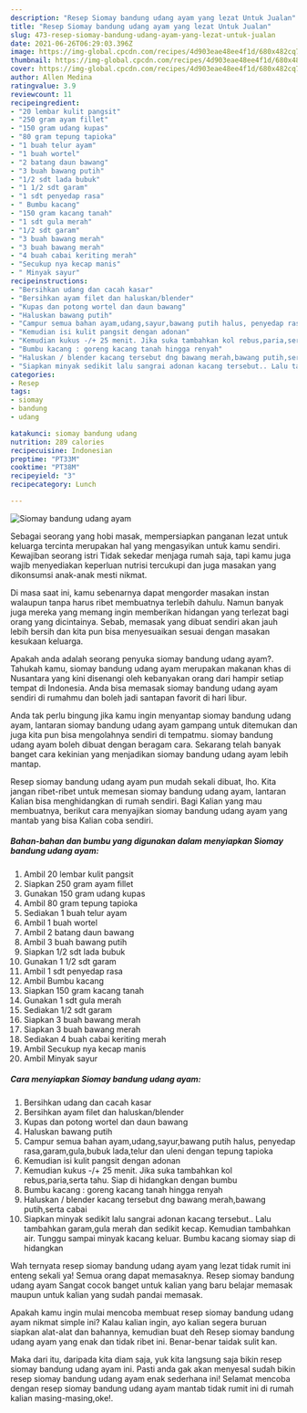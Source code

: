 ```yaml
---
description: "Resep Siomay bandung udang ayam yang lezat Untuk Jualan"
title: "Resep Siomay bandung udang ayam yang lezat Untuk Jualan"
slug: 473-resep-siomay-bandung-udang-ayam-yang-lezat-untuk-jualan
date: 2021-06-26T06:29:03.396Z
image: https://img-global.cpcdn.com/recipes/4d903eae48ee4f1d/680x482cq70/siomay-bandung-udang-ayam-foto-resep-utama.jpg
thumbnail: https://img-global.cpcdn.com/recipes/4d903eae48ee4f1d/680x482cq70/siomay-bandung-udang-ayam-foto-resep-utama.jpg
cover: https://img-global.cpcdn.com/recipes/4d903eae48ee4f1d/680x482cq70/siomay-bandung-udang-ayam-foto-resep-utama.jpg
author: Allen Medina
ratingvalue: 3.9
reviewcount: 11
recipeingredient:
- "20 lembar kulit pangsit"
- "250 gram ayam fillet"
- "150 gram udang kupas"
- "80 gram tepung tapioka"
- "1 buah telur ayam"
- "1 buah wortel"
- "2 batang daun bawang"
- "3 buah bawang putih"
- "1/2 sdt lada bubuk"
- "1 1/2 sdt garam"
- "1 sdt penyedap rasa"
- " Bumbu kacang"
- "150 gram kacang tanah"
- "1 sdt gula merah"
- "1/2 sdt garam"
- "3 buah bawang merah"
- "3 buah bawang merah"
- "4 buah cabai keriting merah"
- "Secukup nya kecap manis"
- " Minyak sayur"
recipeinstructions:
- "Bersihkan udang dan cacah kasar"
- "Bersihkan ayam filet dan haluskan/blender"
- "Kupas dan potong wortel dan daun bawang"
- "Haluskan bawang putih"
- "Campur semua bahan ayam,udang,sayur,bawang putih halus, penyedap rasa,garam,gula,bubuk lada,telur dan uleni dengan tepung tapioka"
- "Kemudian isi kulit pangsit dengan adonan"
- "Kemudian kukus -/+ 25 menit. Jika suka tambahkan kol rebus,paria,serta tahu. Siap di hidangkan dengan bumbu"
- "Bumbu kacang : goreng kacang tanah hingga renyah"
- "Haluskan / blender kacang tersebut dng bawang merah,bawang putih,serta cabai"
- "Siapkan minyak sedikit lalu sangrai adonan kacang tersebut.. Lalu tambahkan garam,gula merah dan sedikit kecap. Kemudian tambahkan air. Tunggu sampai minyak kacang keluar. Bumbu kacang siomay siap di hidangkan"
categories:
- Resep
tags:
- siomay
- bandung
- udang

katakunci: siomay bandung udang 
nutrition: 289 calories
recipecuisine: Indonesian
preptime: "PT33M"
cooktime: "PT38M"
recipeyield: "3"
recipecategory: Lunch

---
```



![Siomay bandung udang ayam](https://img-global.cpcdn.com/recipes/4d903eae48ee4f1d/680x482cq70/siomay-bandung-udang-ayam-foto-resep-utama.jpg)

Sebagai seorang yang hobi masak, mempersiapkan panganan lezat untuk keluarga tercinta merupakan hal yang mengasyikan untuk kamu sendiri. Kewajiban seorang istri Tidak sekedar menjaga rumah saja, tapi kamu juga wajib menyediakan keperluan nutrisi tercukupi dan juga masakan yang dikonsumsi anak-anak mesti nikmat.

Di masa  saat ini, kamu sebenarnya dapat mengorder masakan instan walaupun tanpa harus ribet membuatnya terlebih dahulu. Namun banyak juga mereka yang memang ingin memberikan hidangan yang terlezat bagi orang yang dicintainya. Sebab, memasak yang dibuat sendiri akan jauh lebih bersih dan kita pun bisa menyesuaikan sesuai dengan masakan kesukaan keluarga. 



Apakah anda adalah seorang penyuka siomay bandung udang ayam?. Tahukah kamu, siomay bandung udang ayam merupakan makanan khas di Nusantara yang kini disenangi oleh kebanyakan orang dari hampir setiap tempat di Indonesia. Anda bisa memasak siomay bandung udang ayam sendiri di rumahmu dan boleh jadi santapan favorit di hari libur.

Anda tak perlu bingung jika kamu ingin menyantap siomay bandung udang ayam, lantaran siomay bandung udang ayam gampang untuk ditemukan dan juga kita pun bisa mengolahnya sendiri di tempatmu. siomay bandung udang ayam boleh dibuat dengan beragam cara. Sekarang telah banyak banget cara kekinian yang menjadikan siomay bandung udang ayam lebih mantap.

Resep siomay bandung udang ayam pun mudah sekali dibuat, lho. Kita jangan ribet-ribet untuk memesan siomay bandung udang ayam, lantaran Kalian bisa menghidangkan di rumah sendiri. Bagi Kalian yang mau membuatnya, berikut cara menyajikan siomay bandung udang ayam yang mantab yang bisa Kalian coba sendiri.

<!--inarticleads1-->

##### Bahan-bahan dan bumbu yang digunakan dalam menyiapkan Siomay bandung udang ayam:

1. Ambil 20 lembar kulit pangsit
1. Siapkan 250 gram ayam fillet
1. Gunakan 150 gram udang kupas
1. Ambil 80 gram tepung tapioka
1. Sediakan 1 buah telur ayam
1. Ambil 1 buah wortel
1. Ambil 2 batang daun bawang
1. Ambil 3 buah bawang putih
1. Siapkan 1/2 sdt lada bubuk
1. Gunakan 1 1/2 sdt garam
1. Ambil 1 sdt penyedap rasa
1. Ambil  Bumbu kacang
1. Siapkan 150 gram kacang tanah
1. Gunakan 1 sdt gula merah
1. Sediakan 1/2 sdt garam
1. Siapkan 3 buah bawang merah
1. Siapkan 3 buah bawang merah
1. Sediakan 4 buah cabai keriting merah
1. Ambil Secukup nya kecap manis
1. Ambil  Minyak sayur




<!--inarticleads2-->

##### Cara menyiapkan Siomay bandung udang ayam:

1. Bersihkan udang dan cacah kasar
1. Bersihkan ayam filet dan haluskan/blender
1. Kupas dan potong wortel dan daun bawang
1. Haluskan bawang putih
1. Campur semua bahan ayam,udang,sayur,bawang putih halus, penyedap rasa,garam,gula,bubuk lada,telur dan uleni dengan tepung tapioka
1. Kemudian isi kulit pangsit dengan adonan
1. Kemudian kukus -/+ 25 menit. Jika suka tambahkan kol rebus,paria,serta tahu. Siap di hidangkan dengan bumbu
1. Bumbu kacang : goreng kacang tanah hingga renyah
1. Haluskan / blender kacang tersebut dng bawang merah,bawang putih,serta cabai
1. Siapkan minyak sedikit lalu sangrai adonan kacang tersebut.. Lalu tambahkan garam,gula merah dan sedikit kecap. Kemudian tambahkan air. Tunggu sampai minyak kacang keluar. Bumbu kacang siomay siap di hidangkan




Wah ternyata resep siomay bandung udang ayam yang lezat tidak rumit ini enteng sekali ya! Semua orang dapat memasaknya. Resep siomay bandung udang ayam Sangat cocok banget untuk kalian yang baru belajar memasak maupun untuk kalian yang sudah pandai memasak.

Apakah kamu ingin mulai mencoba membuat resep siomay bandung udang ayam nikmat simple ini? Kalau kalian ingin, ayo kalian segera buruan siapkan alat-alat dan bahannya, kemudian buat deh Resep siomay bandung udang ayam yang enak dan tidak ribet ini. Benar-benar taidak sulit kan. 

Maka dari itu, daripada kita diam saja, yuk kita langsung saja bikin resep siomay bandung udang ayam ini. Pasti anda gak akan menyesal sudah bikin resep siomay bandung udang ayam enak sederhana ini! Selamat mencoba dengan resep siomay bandung udang ayam mantab tidak rumit ini di rumah kalian masing-masing,oke!.

